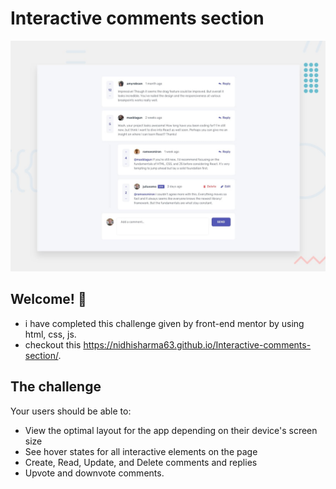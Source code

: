 # Interactive comments section

![Design preview for the Interactive comments section coding challenge](./design/desktop-preview.jpg)

## Welcome! 👋

- i have completed this challenge given by front-end mentor by using html, css, js.
- checkout this https://nidhisharma63.github.io/Interactive-comments-section/.

## The challenge

Your users should be able to:

- View the optimal layout for the app depending on their device's screen size
- See hover states for all interactive elements on the page
- Create, Read, Update, and Delete comments and replies
- Upvote and downvote comments.
